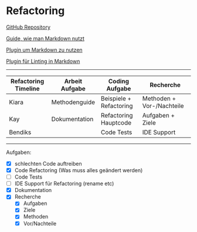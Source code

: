 # Refactoring

[GitHub Repository](https://github.com/gummikatze/Refactoring-Deutschunterricht)

[Guide, wie man Markdown nutzt](https://www.markdownguide.org/cheat-sheet/)

[Plugin um Markdown zu nutzen](https://marketplace.visualstudio.com/items?itemName=yzhang.markdown-all-in-one)

[Plugin für Linting in Markdown](https://marketplace.visualstudio.com/items?itemName=DavidAnson.vscode-markdownlint)

---

| Refactoring Timeline | Arbeit Aufgabe | Coding Aufgabe| Recherche |
| --- | --- | --- | --- |
| Kiara | Methodenguide | Beispiele + Refactoring | Methoden + Vor-/Nachteile |
| Kay | Dokumentation | Refactoring Hauptcode | Aufgaben + Ziele |
| Bendiks | |  Code Tests  | IDE Support |

---

Aufgaben:

- [x] schlechten Code auftreiben
- [x] Code Refactoring (Was muss alles geändert werden)
- [ ] Code Tests
- [ ] IDE Support für Refactoring (rename etc)
- [x] Dokumentation
- [x] Recherche
  - [x] Aufgaben
  - [x] Ziele
  - [x] Methoden
  - [x] Vor/Nachteile

